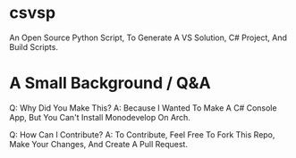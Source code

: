 # csvsp
An Open Source Python Script, To Generate A VS Solution, C# Project, And Build Scripts.

# A Small Background / Q&A
Q: Why Did You Make This?
A: Because I Wanted To Make A C# Console App, But You Can't Install Monodevelop On Arch.

Q: How Can I Contribute?
A: To Contribute, Feel Free To Fork This Repo, Make Your Changes, And Create A Pull Request.
